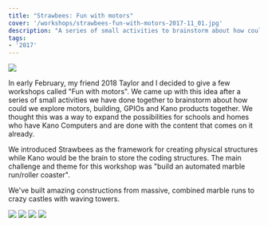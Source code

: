 ```yaml
---
title: "Strawbees: Fun with motors"
cover: '/workshops/strawbees-fun-with-motors-2017-11_01.jpg'
description: "A series of small activities to brainstorm about how could we explore motors, building and GPIOs and Kano products together."
tags:
- '2017'
---
```


![](/workshops/strawbees-fun-with-motors-2017-11_01.jpg)

In early February, my friend 2018 Taylor and I decided to give a few workshops called "Fun with motors". We came up with this idea after a series of small activities we have done together to brainstorm about how could we explore motors, building, GPIOs and Kano products together. We thought this was a way to expand the possibilities for schools and homes who have Kano Computers and are done with the content that comes on it already.

We introduced Strawbees as the framework for creating physical structures while Kano would be the brain to store the coding structures. The main challenge and theme for this workshop was "build an automated marble run/roller coaster".

We've built amazing constructions from massive, combined marble runs to crazy castles with waving towers.

![](/workshops/strawbees-fun-with-motors-2017-11_05.jpg)
![](/workshops/strawbees-fun-with-motors-2017-11_04.jpg)
![](/workshops/strawbees-fun-with-motors-2017-11_02.jpg)
![](/workshops/strawbees-fun-with-motors-2017-11_03.jpg)
